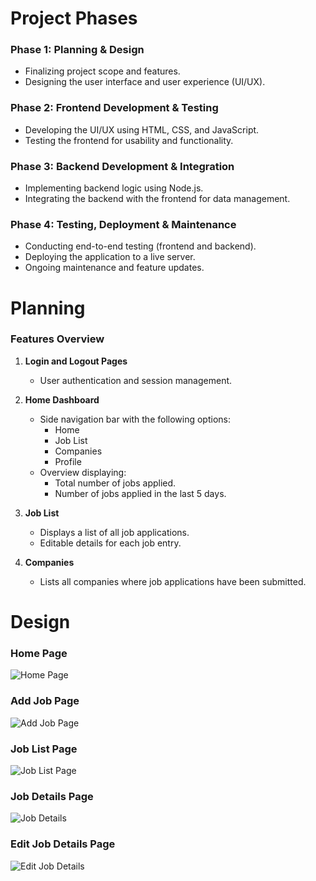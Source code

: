 # Project Phases

### Phase 1: Planning & Design
- Finalizing project scope and features.
- Designing the user interface and user experience (UI/UX).

### Phase 2: Frontend Development & Testing
- Developing the UI/UX using HTML, CSS, and JavaScript.
- Testing the frontend for usability and functionality.

### Phase 3: Backend Development & Integration
- Implementing backend logic using Node.js.
- Integrating the backend with the frontend for data management.

### Phase 4: Testing, Deployment & Maintenance
- Conducting end-to-end testing (frontend and backend).
- Deploying the application to a live server.
- Ongoing maintenance and feature updates.

# Planning

### Features Overview
1. **Login and Logout Pages**
   - User authentication and session management.

2. **Home Dashboard**
   - Side navigation bar with the following options:
     - Home
     - Job List
     - Companies
     - Profile
   - Overview displaying:
     - Total number of jobs applied.
     - Number of jobs applied in the last 5 days.

3. **Job List**
   - Displays a list of all job applications.
   - Editable details for each job entry.

4. **Companies**
   - Lists all companies where job applications have been submitted.

# Design
### Home Page
![Home Page](https://github.com/user-attachments/assets/6ef252be-b9de-4a5a-bd51-fc76cc196a3d)

### Add Job Page
![Add Job Page](https://github.com/user-attachments/assets/1650d4e4-64e2-465a-abf4-863751e465a7)

### Job List Page
![Job List Page](https://github.com/user-attachments/assets/8c53b03f-20a0-43ff-b0b8-604fd58ca20f)

### Job Details Page
![Job Details](https://github.com/user-attachments/assets/9a523adb-e14b-4913-9542-3405336ce6b4)

### Edit Job Details Page
![Edit Job Details](https://github.com/user-attachments/assets/7e252f3b-15c6-47a8-a724-699c26f1a07c)



